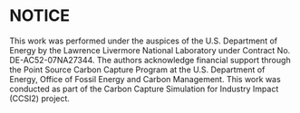 # NOTICE

This work was performed under the auspices of the U.S. Department of Energy by the Lawrence Livermore National Laboratory under Contract No. DE-AC52-07NA27344. The authors acknowledge financial support through the Point Source Carbon Capture Program at the U.S. Department of Energy, Office of Fossil Energy and Carbon Management. This work was conducted as part of the Carbon Capture Simulation for Industry Impact (CCSI2) project.